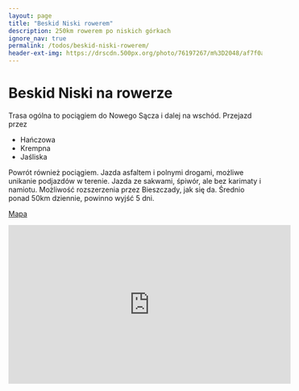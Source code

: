 ```yaml
---
layout: page
title: "Beskid Niski rowerem"
description: 250km rowerem po niskich górkach
ignore_nav: true
permalink: /todos/beskid-niski-rowerem/
header-ext-img: https://drscdn.500px.org/photo/76197267/m%3D2048/af7f0a557aa3f95ca5d3e595bd929832
---
```


Beskid Niski na rowerze
=======================

Trasa ogólna to pociągiem do Nowego Sącza i dalej na wschód. Przejazd przez

* Hańczowa
* Krempna
* Jaśliska

Powrót również pociągiem. Jazda asfaltem i polnymi drogami, możliwe unikanie podjazdów w terenie.
Jazda ze sakwami, śpiwór, ale bez karimaty i namiotu. Możliwość rozszerzenia przez Bieszczady, jak się da.
Średnio ponad 50km dziennie, powinno wyjść 5 dni.

[Mapa](https://goo.gl/maps/qDDyy)

<iframe width="560" height="315" src="https://www.youtube.com/embed/cgUZ0efaplU" frameborder="0" allowfullscreen></iframe>